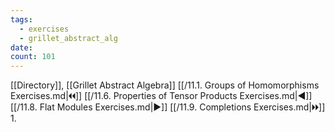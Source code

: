 ```yaml
---
tags:
  - exercises
  - grillet_abstract_alg
date:
count: 101
---
```

[[Directory]], [[Grillet Abstract Algebra]]
[[/11.1. Groups of Homomorphisms Exercises.md|🞀🞀]] [[/11.6. Properties of Tensor Products Exercises.md|◀]] [[/11.8. Flat Modules Exercises.md|▶]] [[/11.9. Completions Exercises.md|🞂🞂]]
1. 